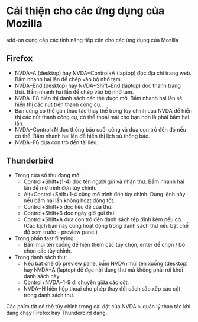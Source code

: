 # Cải thiện cho các ứng dụng của Mozilla
 
 add-on cung cấp các tính năng tiếp cận cho các ứng dụng của Mozilla 
 
## Firefox

* NVDA+A (desktop) hay NVDA+Control+A (laptop) đọc địa chỉ trang web. Bấm nhanh hai lần để chép vào bộ nhớ tạm.
* NVDA+End (desktop) hay NVDA+Shift+End (laptop) đọc thanh trạng thái. Bấm nhanh hai lần để chép vào bộ nhớ tạm.
* NVDA+F8 hiển thị danh sách các thẻ được mở. Bấm nhanh hai lần sẽ hiển thị các nút trên thanh công cụ.
* Bạn cũng có thể gán thao tác thay thế trong tùy chỉnh của NVDA để hiển thị các nút thanh công cụ, có thể thoải mái cho bạn hơn là phải bấm hai lần.
* NVDA+Control+N đọc thông báo cuối cùng và đưa con trỏ đến đó nếu có thể. Bấm nhanh hai lần  để hiển thị lịch sử thông báo.
* NVDA+F6 đưa con trỏ đến tài liệu.
 
## Thunderbird
 
* Trong cửa sổ thư đang mở:
	* Control+Shift+(1-4) đọc tên người gửi và nhận thư. Bấm nhanh hai lần để mở trình đơn tùy chỉnh.
	* Alt+Control+Shift+1-4 cũng mở trình đơn tùy chỉnh. Dùng lệnh này nếu bấm hai lần không hoạt động tốt.
	* Control+Shift+5 đọc tiêu đề của thư.
	* Control+Shift+6 đọc ngày giờ gửi thư.
	* Control+Shift+A đưa con trỏ đến danh sách tệp đính kèm nếu có.
(Các kịch bản này cũng hoạt động trong danh sách thư nếu bật chế độ xem trước - preview pane.)
* Trong phần fast filtering:
	* Bấm mũi tên xuống để hiện thêm các tùy chọn, enter để chọn / bỏ chọn các tùy chỉnh.
* Trong danh sách thư:
	* Nếu bật chế độ preview pane, bấm NVDA+mũi tên xuống (desktop) hay NVDA+A (laptop) để đọc nội dung thư mà không phải rời khỏi danh sách này.
	* Control+NVDA+1-9 di chuyển giữa các cột.
	* NVDA+H hiện hộp thoại cho phép thay đổi cách sắp xếp các cột trong danh sách thư.

Các phím tắt có thể tùy chỉnh trong cài đặt của NVDA > quản lý thao tác khi đang chạy Firefox hay Thunderbird đang.
